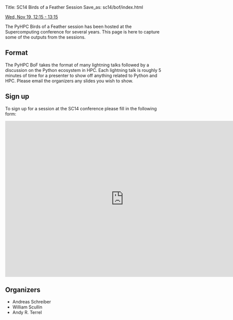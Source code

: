 Title: SC14 Birds of a Feather Session
Save_as: sc14/bof/index.html


[Wed, Nov 19, 12:15 - 13:15](http://sc14.supercomputing.org/schedule/event_detail?evid=bof151)

The PyHPC Birds of a Feather session has been hosted at the Supercomputing conference for several years.  This page is here to capture some of the outputs from the sessions.


## Format

The PyHPC BoF takes the format of many lightning talks followed by a discussion
on the Python ecosystem in HPC.  Each lightning talk is roughly 5 minutes of
time for a presenter to show off anything related to Python and HPC.  Please
email the organizers any slides you wish to show.

## Sign up

To sign up for a session at the SC14 conference please fill in the following form:

<iframe src="https://docs.google.com/forms/d/1YzQdruj9dDoWQ70r7vAuncvdl3ftrsxfuglrkrZze-A/viewform?embedded=true" width="760" height="500" frameborder="0" marginheight="0" marginwidth="0">Loading...</iframe>

## Organizers

* Andreas Schreiber
* William Scullin
* Andy R. Terrel
